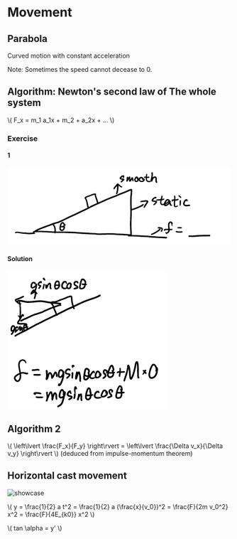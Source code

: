 # Movement

## Parabola

Curved motion with constant acceleration

Note: Sometimes the speed cannot decease to 0.

## Algorithm: Newton's second law of The whole system

\\( F_x = m_1 a_1x + m_2 + a_2x + ... \\)

### Exercise

#### 1

![1](Movement/Exercise1.png)

#### Solution

![1](Movement/Exercise1-solution.png)

## Algorithm 2

\\( \left\lvert \frac{F_x}{F_y} \right\rvert = \left\lvert \frac{\Delta v_x}{\Delta v_y} \right\rvert \\) (deduced from impulse-momentum theorem)

## Horizontal cast movement

![showcase](https://web.archive.org/web/20201223122836if_/https://upload.wikimedia.org/wikipedia/commons/a/ad/Rzutp.gif)

\\( y = \frac{1}{2} a t^2 = \frac{1}{2} a (\frac{x}{v_0})^2 = \frac{F}{2m v_0^2} x^2 = \frac{F}{4E_{k0}} x^2 \\)

\\( tan \alpha = y' \\)
